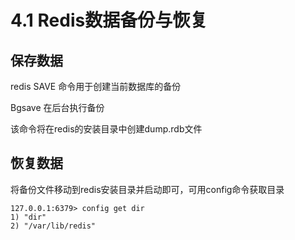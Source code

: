 # 4.1 Redis数据备份与恢复

## 保存数据

redis SAVE 命令用于创建当前数据库的备份

Bgsave 在后台执行备份

该命令将在redis的安装目录中创建dump.rdb文件

## 恢复数据

将备份文件移动到redis安装目录并启动即可，可用config命令获取目录

 ```
127.0.0.1:6379> config get dir
1) "dir"
2) "/var/lib/redis"

 ```



